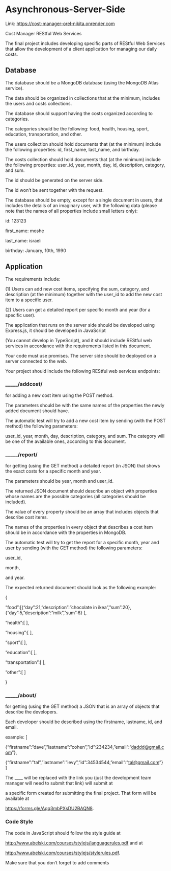 # Asynchronous-Server-Side

Link: https://cost-manager-orel-nikita.onrender.com

Cost Manager REStful Web Services

The final project includes developing specific parts of REStful Web Services that allow the development of a client application for managing our daily costs.


## Database

The database should be a MongoDB database (using the MongoDB Atlas service). 

The data should be organized in collections that at the minimum, includes the users and costs collections. 

The database should support having the costs organized according to categories. 

The categories should be the following: food, health, housing, sport, education, transportation, and other. 

The users collection should hold documents that (at the minimum) include the following properties: id, first_name, last_name, and birthday. 

The costs collection should hold documents that (at the minimum) include the following properties: user_id, year, month, day, id, description, category, and sum. 

The id should be generated on the server side. 

The id won’t be sent together with the request.

The database should be empty, except for a single document in users, that includes the details of an imaginary user, with the following data (please note that the names of all properties include small letters only):

id: 123123

first_name: moshe

last_name: israeli

birthday: January, 10th, 1990


## Application

The requirements include: 

(1) Users can add new cost items, specifying the sum, category, and description (at the minimum) together with the user_id to add the new cost item to a specific user. 

(2) Users can get a detailed report per specific month and year (for a specific user).

The application that runs on the server side should be developed using Express.js, it should be developed in JavaScript

(You cannot develop in TypeScript), and it should include REStful web services in accordance with the requirements listed in this document. 

Your code must use promises. The server side should be deployed on a server connected to the web.

Your project should include the following REStful web services endpoints:

### _____/addcost/ 

for adding a new cost item using the POST method. 

The parameters should be with the same names of the properties the newly added document should have.

The automatic test will try to add a new cost item by sending (with the POST method) the following parameters: 

user_id, year, month, day, description, category, and sum. The category will be one of the available ones, according to this document.

### _____/report/ 

for getting (using the GET method) a detailed report (in JSON) that shows the exact costs for a specific month and year. 

The parameters should be year, month and user_id. 

The returned JSON document should describe an object with properties whose names are the possible categories (all categories should be included). 

The value of every property should be an array that includes objects that describe cost items. 

The names of the properties in every object that describes a cost item should be in accordance with the properties in MongoDB.

The automatic test will try to get the report for a specific month, year and user by sending (with the GET method) the following parameters: 

user_id, 

month, 

and year. 

The expected returned document should look as the following example:

{

“food”:[{“day”:21,”description”:”chocolate in ikea”,”sum”:20},{“day”:5,”description”:”milk”,”sum”:6} ],

“health”:[ ],

“housing”:[ ],

“sport”:[ ],

“education”:[ ],

“transportation”:[ ],

“other”:[ ]

}

### _____/about/

for getting (using the GET method) a JSON that is an array of objects that describe the developers. 

Each developer should be described using the firstname, lastname, id, and email.

example:
[

{“firstname”:”dave”,”lastname”:”cohen”,”id”:234234,”email”:”daddd@gmail.com”},

{“firstname”:”tal”,”lastname”:”levy”,”id”:34534544,”email”:”tal@gmail.com”} ]

The ____ will be replaced with the link you (just the development team manager will need to submit that link) will submit at

a specific form created for submitting the final project. That form will be available at

https://forms.gle/Aqq3mbPXsDU2BAQN8.


### Code Style

The code in JavaScript should follow the style guide at 

http://www.abelski.com/courses/stylejs/languagerules.pdf and at

http://www.abelski.com/courses/stylejs/stylerules.pdf. 

Make sure that you don’t forget to add comments
